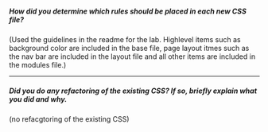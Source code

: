 ##### How did you determine which rules should be placed in each new CSS file?

(Used the guidelines in the readme for the lab.  Highlevel items such as background color are included in the base file, page layout itmes such as the nav bar are included in the layout file and all other items are included in the modules file.)

---

##### Did you do any refactoring of the existing CSS? If so, briefly explain what you did and why.

(no refacgtoring of the existing CSS)
